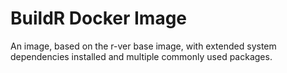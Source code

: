 # BuildR Docker Image

An image, based on the r-ver base image, with extended system dependencies installed
and multiple commonly used packages.
